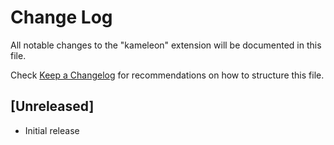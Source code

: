 # Change Log

All notable changes to the "kameleon" extension will be documented in this file.

Check [Keep a Changelog](http://keepachangelog.com/) for recommendations on how to structure this file.

## [Unreleased]

- Initial release